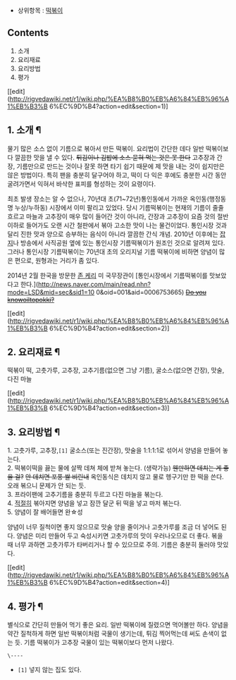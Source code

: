   * 상위항목 : [떡볶이](%EB%96%A1%EB%B3%B6%EC%9D%B4.md)  

## Contents

    

1. 소개 
2. 요리재료 
3. 요리방법 
4. 평가 

[[edit](http://rigvedawiki.net/r1/wiki.php/%EA%B8%B0%EB%A6%84%EB%96%A1%EB%B3%B
6%EC%9D%B4?action=edit&section=1)]

## 1. 소개 ¶

물기 많은 소스 없이 기름으로 볶아서 만든 떡볶이. 요리법이 간단한 데다 일반 떡볶이보다 깔끔한 맛을 낼 수 있다. <del>튀김이나 김밥에
소스 묻혀 먹는 것은 못 한다</del> 고추장과 간장, 기름만으로 만드는 것이나 잘못 하면 타기 쉽기 때문에 제 맛을 내는 것이 쉽지만은
않은 방법이다. 특히 팬을 충분히 달구어야 하고, 떡이 다 익은 후에도 충분한 시간 동안 굴려가면서 익혀서 바삭한 표피를 형성하는 것이
요령이다.

  

최초 발생 장소는 알 수 없으나, 70년대 초(71~72년)통인동에서 가까운 옥인동(행정동명 누상/누하동) 시장에서 이미 팔리고 있었다.
당시 기름떡볶이는 현재의 기름이 줄줄 흐르고 마늘과 고추장이 매우 많이 들어간 것이 아니라, 간장과 고추장이 요즘 것의 절반 이하로 들어가도
오랜 시간 철판에서 볶아 고소한 맛이 나는 물건이었다. 통인시장 것과 달리 진한 맛과 양으로 승부하는 음식이 아니라 깔끔한 간식 개념.
2010년 이후에는 [잡지](%EC%9E%A1%EC%A7%80.md)나 방송에서 사직공원 옆에 있는 통인시장 기름떡볶이가 원조인 것으로
알려져 있다. 그러나 통인시장 기름떡볶이는 70년대 초의 오리지널 기름 떡볶이에 비하면 양념이 많은 편으로, 원형과는 거리가 좀 있다.

  

2014년 2월 한국을 방문한 [존 케리](%EC%A1%B4%20%EC%BC%80%EB%A6%AC.md) 미 국무장관이 [통인시장에서
기름떡볶이를 맛보았다고 한다.](http://news.naver.com/main/read.nhn?mode=LSD&mid=sec&sid1=10
0&oid=001&aid=0006753665) <del>[Do you knowoiltopokki?](%EB%91%90%EC%9C%A0%EB%85%B8.md)</del>

[[edit](http://rigvedawiki.net/r1/wiki.php/%EA%B8%B0%EB%A6%84%EB%96%A1%EB%B3%B
6%EC%9D%B4?action=edit&section=2)]

## 2. 요리재료 ¶

떡볶이 떡, 고춧가루, 고추장, 고추기름(없으면 그냥 기름), 굴소스(없으면 간장), 맛술, 다진 마늘

  

[[edit](http://rigvedawiki.net/r1/wiki.php/%EA%B8%B0%EB%A6%84%EB%96%A1%EB%B3%B
6%EC%9D%B4?action=edit&section=3)]

## 3. 요리방법 ¶

1\. 고춧가루, 고추장,`[1]` 굴소스(또는 진간장), 맛술을 1:1:1:1로 섞어서 양념을 만들어 놓는다.  
2\. 떡볶이떡을 끓는 물에 살짝 데쳐 체에 받쳐 놓는다. (생략가능) <del>웬만하면 데치는 게 좋을 걸?</del> <del>안 데치면
포풍 쌀 비린내</del> 옥인동식은 데치지 않고 물로 헹구기만 한 떡을 쓴다. 오래 볶으니 문제가 안 되는 듯.  
3\. 프라이팬에 고추기름을 충분히 두르고 다진 마늘을 볶는다.  
4\. [적절히](%EA%B9%80%EB%8C%80%EA%B8%B0.md) 볶아지면 양념을 넣고 잠깐 달군 뒤 떡을 넣고 마저 볶는다.  
5\. 양념이 잘 배어들면 완☆성

  

양념이 너무 질척이면 좋지 않으므로 맛술 양을 줄이거나 고춧가루를 조금 더 넣어도 된다. 양념은 미리 만들어 두고 숙성시키면 고춧가루의 맛이
우러나오므로 더 좋다. 볶을 때 너무 과하면 고춧가루가 타버리거나 할 수 있으므로 주의. 기름은 충분히 둘러야 맛있다.

  

[[edit](http://rigvedawiki.net/r1/wiki.php/%EA%B8%B0%EB%A6%84%EB%96%A1%EB%B3%B
6%EC%9D%B4?action=edit&section=4)]

## 4. 평가 ¶

별식으로 간단히 만들어 먹기 좋은 요리. 일반 떡볶이에 질렸으면 먹어볼만 하다. 양념을 약간 질척하게 하면 일반 떡볶이처럼 국물이 생기는데,
튀김 찍어먹는데 써도 손색이 없는 듯. 기름 떡볶이가 고추장 국물이 있는 떡볶이보다 먼저 나왔다.

  

`\----`

  * `[1]` 넣지 않는 집도 있다.

